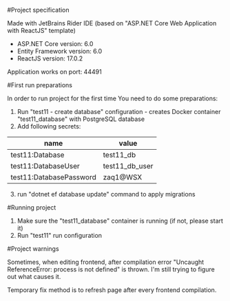 #Project specification

Made with JetBrains Rider IDE (based on "ASP.NET Core Web Application with ReactJS" template)

* ASP.NET Core version: 6.0
* Entity Framework version: 6.0
* ReactJS version: 17.0.2

Application works on port: 44491

#First run preparations  

In order to run project for the first time You need to do some preparations:
1. Run "test11 - create database" configuration - creates Docker container "test11_database" with PostgreSQL database
2. Add following secrets:

| name                    | value          |
|-------------------------|----------------|
| test11:Database         | test11_db      |
| test11:DatabaseUser     | test11_db_user |
| test11:DatabasePassword | zaq1@WSX       |

3. run "dotnet ef database update" command to apply migrations

#Running project

1. Make sure the "test11_database" container is running (if not, please start it)
2. Run "test11" run configuration

#Project warnings

Sometimes, when editing frontend, after compilation error "Uncaught ReferenceError: process is not defined" is thrown. I'm still trying to figure out what causes it.

Temporary fix method is to refresh page after every frontend compilation. 